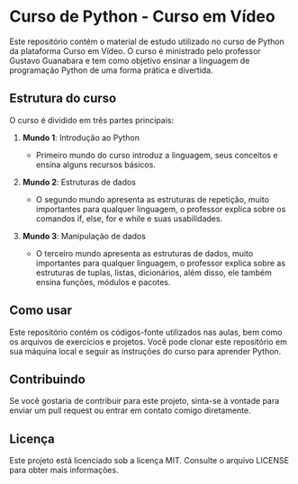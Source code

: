 # Curso de Python - Curso em Vídeo

Este repositório contém o material de estudo utilizado no curso de Python da plataforma Curso em Vídeo. O curso é ministrado pelo professor Gustavo Guanabara e tem como objetivo ensinar a linguagem de programação Python de uma forma prática e divertida.

## Estrutura do curso

O curso é dividido em três partes principais:

1. **Mundo 1**: Introdução ao Python
   - Primeiro mundo do curso introduz a linguagem, seus conceitos e ensina alguns recursos básicos.

2. **Mundo 2**: Estruturas de dados
   - O segundo mundo apresenta as estruturas de repetição, muito importantes para qualquer linguagem, o professor explica sobre os comandos if, else, for e while e suas usabilidades.

3. **Mundo 3**: Manipulação de dados
   - O terceiro mundo apresenta as estruturas de dados, muito importantes para qualquer linguagem, o professor explica sobre as estruturas de tuplas, listas, dicionários, além disso, ele também ensina funções, módulos e pacotes. 

## Como usar

Este repositório contém os códigos-fonte utilizados nas aulas, bem como os arquivos de exercícios e projetos. Você pode clonar este repositório em sua máquina local e seguir as instruções do curso para aprender Python.

## Contribuindo

Se você gostaria de contribuir para este projeto, sinta-se à vontade para enviar um pull request ou entrar em contato comigo diretamente.

## Licença

Este projeto está licenciado sob a licença MIT. Consulte o arquivo LICENSE para obter mais informações.
